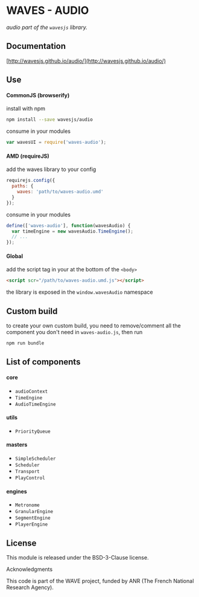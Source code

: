 # WAVES - AUDIO

_audio part of the `wavesjs` library._

## Documentation

[http://wavesjs.github.io/audio/](http://wavesjs.github.io/audio/)

## Use

#### CommonJS (browserify)

install with npm

```bash
npm install --save wavesjs/audio
```

consume in your modules

```javascript
var wavesUI = require('waves-audio');
```

#### AMD (requireJS)

add the waves library to your config

```javascript
requirejs.config({
  paths: {
    waves: 'path/to/waves-audio.umd'
  }
});
```

consume in your modules

```javascript
define(['waves-audio'], function(wavesAudio) {
  var timeEngine = new wavesAudio.TimeEngine();
  // ...
});
```

#### Global

add the script tag in your at the bottom of the `<body>`

```html
<script scr="/path/to/waves-audio.umd.js"></script>
```

the library is exposed in the `window.wavesAudio` namespace


## Custom build

to create your own custom build, you need to
remove/comment all the component you don't need in `waves-audio.js`, then run

```bash
npm run bundle
```

## List of components

#### core

- `audioContext`
- `TimeEngine`
- `AudioTimeEngine`

#### utils

- `PriorityQueue`

#### masters

- `SimpleScheduler`
- `Scheduler`
- `Transport`      
- `PlayControl`

#### engines

- `Metronome`
- `GranularEngine`
- `SegmentEngine`
- `PlayerEngine`

## License

This module is released under the BSD-3-Clause license.

Acknowledgments

This code is part of the WAVE project, funded by ANR (The French National Research Agency).
